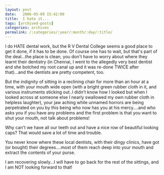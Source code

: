 ```yaml
---
layout: post
date:	2006-05-09 15:42:00
title:  I hate it...
tags: [archived-posts]
categories: archives
permalink: /:categories/:year/:month/:day/:title/
---
```

I do HATE dental work, but the R V Dental College seems a good place to get it done, if it has to be done. Of course one has to wait, but that's part of the deal...the place is clean, you don't have to worry about where they learnt their dentistry (in Chennai, I went to the allegedly very best dentist and she botched my root canal up and it was re-done TWICE after that)...and the dentists are pretty competent, too.

But the indignity of sitting in a reclining chair for more than an hour at a time, with your mouth wide open (with a bright green rubber cloth in it, and various instruments sticking out..I didn't know how I looked but when I looked across at someone else I nearly swallowed my own rubber cloth in helpless laughter), your jaw aching while unnamed horrors are being perpetrated on you by this being who now has you at his mercy....and who asks you if you have any problems and the first problem is that you want to shut your mouth, not talk about problems!

Why can't we have all our teeth out and have a nice row of beautiful looking caps? That would save a lot of time and trouble.

You never know where these local dentists, with their dingy clinics, have got (or bought) their degrees....most of them reach deep into your mouth and extract the contents of your purse.

I am recovering slowly...I will have to go back for the rest of the sittings, and I am NOT looking forward to that!
